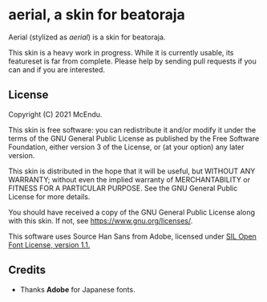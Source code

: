 # aerial, a skin for beatoraja

Aerial (stylized as *aerial*) is a skin for beatoraja.

This skin is a heavy work in progress. While it is currently usable,
its featureset is far from complete. Please help by sending pull
requests if you can and if you are interested.

## License

Copyright (C) 2021 McEndu.

This skin is free software: you can redistribute it and/or modify
it under the terms of the GNU General Public License as published by
the Free Software Foundation, either version 3 of the License, or
(at your option) any later version.

This skin is distributed in the hope that it will be useful,
but WITHOUT ANY WARRANTY; without even the implied warranty of
MERCHANTABILITY or FITNESS FOR A PARTICULAR PURPOSE.  See the
GNU General Public License for more details.

You should have received a copy of the GNU General Public License
along with this skin.  If not, see <https://www.gnu.org/licenses/>.

This software uses Source Han Sans from Adobe, licensed under
[SIL Open Font License, version 1.1.](OFL.txt)

## Credits

- Thanks **Adobe** for Japanese fonts.
